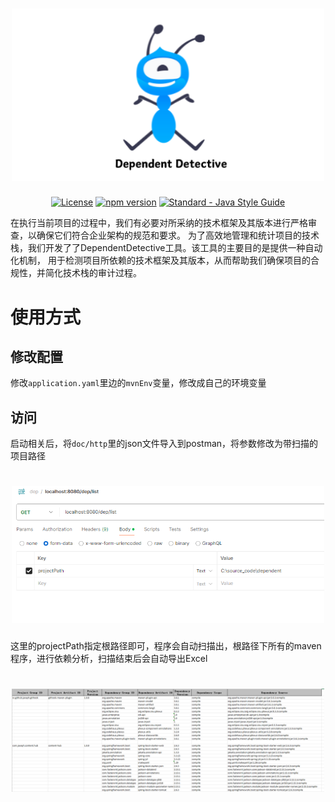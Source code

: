 
<h1 align="center">
  <a href="https://github.com/yanghaiji/DependentDetective.git">
  <img src="https://github.com/yanghaiji/DependentDetective/blob/main/doc/img/dep.png" 
  alt="Standard - DependentDetectiveLogo" width="500"></a>
</h1>
<p align="center">
    <a href="https://spring.io/projects"><img src='https://img.shields.io/badge/license-Apache%202-borightgreen' alt='License'/></a>
    <a href="https://spring.io/projects/spring-boot"><img src="https://img.shields.io/badge/Spring%20Boot-2.6.3-brightgreen)" alt="npm version"></a>
    <a href="https://standardjs.com"><img src="https://img.shields.io/badge/code_style-standard-brightgreen.svg" alt="Standard - Java Style Guide"></a>
</p>


在执行当前项目的过程中，我们有必要对所采纳的技术框架及其版本进行严格审查，以确保它们符合企业架构的规范和要求。
为了高效地管理和统计项目的技术栈，我们开发了了DependentDetective工具。该工具的主要目的是提供一种自动化机制，
用于检测项目所依赖的技术框架及其版本，从而帮助我们确保项目的合规性，并简化技术栈的审计过程。


# 使用方式

## 修改配置

修改`application.yaml`里边的`mvnEnv`变量，修改成自己的环境变量


## 访问

启动相关后，将`doc/http`里的json文件导入到postman，将参数修改为带扫描的项目路径

<h1 align="center">
  <a href="https://github.com/yanghaiji/DependentDetective.git">
  <img src="https://github.com/yanghaiji/DependentDetective/blob/main/doc/img/postman.png" 
  alt="Standard - DependentDetectiveLogo" width="500"></a>
</h1>

这里的projectPath指定根路径即可，程序会自动扫描出，根路径下所有的maven程序，进行依赖分析，扫描结束后会自动导出Excel
<h1 align="center">
  <a href="https://github.com/yanghaiji/DependentDetective.git">
  <img src="https://github.com/yanghaiji/DependentDetective/blob/main/doc/img/excel_tepmlate.png" 
  alt="Standard - DependentDetectiveLogo" width="500"></a>
</h1>


